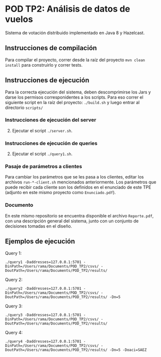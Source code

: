 # POD TP2: Análisis de datos de vuelos
Sistema de votación distribuido implementado en Java 8 y Hazelcast.

## Instrucciones de compilación
Para compilar el proyecto, correr desde la raíz del proyecto `mvn clean install` para construirlo y correr tests.

## Instrucciones de ejecución
Para la correcta ejecución del sistema, deben descomprimirse los Jars y darse los permisos corresponidentes a los scripts. Para eso correr el siguiente script en la raíz del proyecto: `./build.sh` y luego entrar al directorio `scripts/`

### Instrucciones de ejecución del server
2) Ejecutar el script `./server.sh`.

### Instrucciones de ejecución de queries
2) Ejecutar el script `./query1.sh`.

### Pasaje de parámetros a clientes
Para cambiar los parámetros que se les pasa a los clientes, editar los archivos `run-*-client.sh` mencionados anteriormente. Los parámetros que puede recibir cada cliente son los definidos en el enunciado de este TPE (adjunto en este mismo proyecto como `Enunciado.pdf`).

### Documento
En este mismo repositorio se encuentra disponible el archivo `Reporte.pdf`, con una descripción general del sistema, junto con un conjunto de decisiones tomadas en el diseño.

## Ejemplos de ejecución

Query 1:
```
./query1 -Daddresses=127.0.0.1:5701 -DinPath=/Users/rama/Documents/POD_TP2/csvs/ -DoutPath=/Users/rama/Documents/POD_TP2/results/
```

Query 2:
```
./query2 -Daddresses=127.0.0.1:5701 -DinPath=/Users/rama/Documents/POD_TP2/csvs/ -DoutPath=/Users/rama/Documents/POD_TP2/results/ -Dn=5
```

Query 3:
```
./query3 -Daddresses=127.0.0.1:5701 -DinPath=/Users/rama/Documents/POD_TP2/csvs/ -DoutPath=/Users/rama/Documents/POD_TP2/results/
```

Query 4:
```
./query4 -Daddresses=127.0.0.1:5701 -DinPath=/Users/rama/Documents/POD_TP2/csvs/ -DoutPath=/Users/rama/Documents/POD_TP2/results/ -Dn=5 -Doaci=SAEZ
```